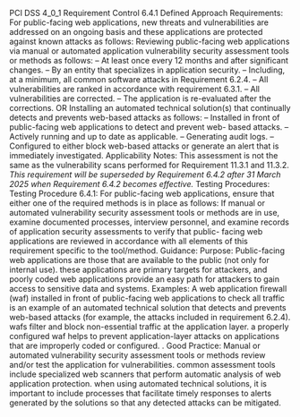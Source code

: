 PCI DSS 4_0_1 Requirement Control 6.4.1 Defined Approach Requirements: For public-facing web applications, new threats and vulnerabilities are addressed on an ongoing basis and these applications are protected against known attacks as follows: Reviewing public-facing web applications via manual or automated application vulnerability security assessment tools or methods as follows: – At least once every 12 months and after significant changes. – By an entity that specializes in application security. – Including, at a minimum, all common software attacks in Requirement 6.2.4. – All vulnerabilities are ranked in accordance with requirement 6.3.1. – All vulnerabilities are corrected. – The application is re-evaluated after the corrections. OR Installing an automated technical solution(s) that continually detects and prevents web-based attacks as follows: – Installed in front of public-facing web applications to detect and prevent web- based attacks. – Actively running and up to date as applicable. – Generating audit logs. – Configured to either block web-based attacks or generate an alert that is immediately investigated. Applicability Notes: This assessment is not the same as the vulnerability scans performed for Requirement 11.3.1 and 11.3.2. _This requirement will be superseded by_ _Requirement 6.4.2 after 31 March 2025 when_ _Requirement 6.4.2 becomes effective._ Testing Procedures: Testing Procedure 6.4.1: For public-facing web applications, ensure that either one of the required methods is in place as follows: If manual or automated vulnerability security assessment tools or methods are in use, examine documented processes, interview personnel, and examine records of application security assessments to verify that public- facing web applications are reviewed in accordance with all elements of this requirement specific to the tool/method. Guidance: Purpose: Public-facing web applications are those that are available to the public (not only for internal use). these applications are primary targets for attackers, and poorly coded web applications provide an easy path for attackers to gain access to sensitive data and systems. Examples: A web application firewall (waf) installed in front of public-facing web applications to check all traffic is an example of an automated technical solution that detects and prevents web-based attacks (for example, the attacks included in requirement 6.2.4). wafs filter and block non-essential traffic at the application layer. a properly configured waf helps to prevent application-layer attacks on applications that are improperly coded or configured. . Good Practice: Manual or automated vulnerability security assessment tools or methods review and/or test the application for vulnerabilities. common assessment tools include specialized web scanners that perform automatic analysis of web application protection. when using automated technical solutions, it is important to include processes that facilitate timely responses to alerts generated by the solutions so that any detected attacks can be mitigated.